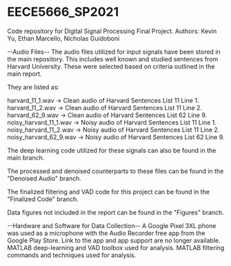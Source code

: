 # EECE5666_SP2021

Code repository for Digital Signal Processing Final Project.
Authors: Kevin Yu, Ethan Marcello, Nicholas Guidoboni

--Audio Files--
The audio files utilized for input signals have been stored in the main repository. This includes well known and studied sentences from Harvard University. These were selected based on criteria outlined in the main report. 

They are listed as: 

harvard_11_1.wav -> Clean audio of Harvard Sentences List 11 Line 1.
harvard_11_2.wav -> Clean audio of Harvard Sentences List 11 Line 2.
harvard_62_9.wav -> Clean audio of Harvard Sentences List 62 Line 9.
noisy_harvard_11_1.wav -> Noisy audio of Harvard Sentences List 11 Line 1. 
noisy_harvard_11_2.wav -> Noisy audio of Harvard Sentences List 11 Line 2. 
noisy_harvard_62_9.wav -> Noisy audio of Harvard Sentences List 62 Line 9. 

The deep learning code utilized for these signals can also be found in the main branch. 

The processed and denoised counterparts to these files can be found in the "Denoised Audio" branch. 

The finalized filtering and VAD code for this project can be found in the "Finalized Code" branch. 

Data figures not included in the report can be found in the "Figures" branch. 

--Hardware and Software for Data Collection--
A Google Pixel 3XL phone was used as a microphone with the Audio Recorder free app from the Google Play Store. Link to the app and app support are no longer available.
MATLAB deep-learning and VAD toolbox used for analysis. 
MATLAB filtering commands and techniques used for analysis. 
